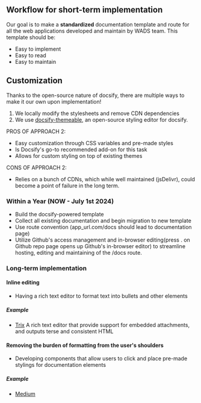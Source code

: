 ## Workflow for short-term implementation
Our goal is to make a **standardized** documentation template and route for all the web applications developed and maintain by WADS team. This template should be:
  - Easy to implement
  - Easy to read
  - Easy to maintain

## Customization
Thanks to the open-source nature of docsify, there are multiple ways to make it our own upon implementation!
1. We locally modify the stylesheets and remove CDN dependencies
2. We use [docsify-themeable](https://jhildenbiddle.github.io/docsify-themeable/#/), an open-source styling editor for docsify.

PROS OF APPROACH 2:
- Easy customization through CSS variables and pre-made styles
- Is Docsify's go-to recommended add-on for this task
- Allows for custom styling on top of existing themes

CONS OF APPROACH 2:
- Relies on a bunch of CDNs, which while well maintained (jsDelivr), could become a point of failure in the long term.
  
### Within a Year (NOW - July 1st 2024)
  - Build the docsify-powered template
  - Collect all existing documentation and begin migration to new template
  - Use route convention (app_url.com/docs should lead to documentation page)
  - Utilize Github's access management and in-browser editing(press . on Github repo page opens up Github's in-browser editor) to streamline hosting, editing and maintaining of the /docs route.
  
### Long-term implementation
#### Inline editing
  - Having a rich text editor to format text into bullets and other elements
##### Example
  - [Trix](https://trix-editor.org/)
    A rich text editor that provide support for embedded attachments, and outputs terse and consistent HTML

#### Removing the burden of formatting from the user's shoulders
  - Developing components that allow users to click and place pre-made stylings for documentation elements
##### Example
  - [Medium](medium.com/me/about)

